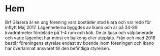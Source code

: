 # Hem

Brf Glasera är en ung förening vars bostäder stod klara och var redo för
inflytt Maj 2017. Lägenheterna byggdes av Ikano och är på 34-89 kvadratmeter
fördelade på 1-4 rum och kök. De är ljusa och välplanerade och varje lägenhet
har minst en balkong eller uteplats. Från och med 2018 består föreningens
styrelse endast av boende inom föreningen och Ikano har överlämnat ansvaret
till den befintliga styrelsen.
